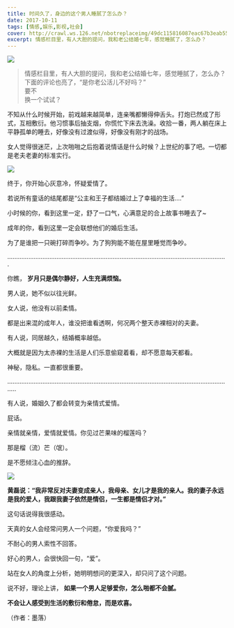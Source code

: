 ```yaml
---
title: 时间久了，身边的这个男人睡腻了怎么办？
date: 2017-10-11
tags: [情感,娱乐,影视,社会]
cover: http://crawl.ws.126.net/nbotreplaceimg/49dc115816087eac67b3eab55e507b87/311775fd6e75f687686c7b8ed62af80f.jpg
excerpt: 情感栏目里，有人大胆的提问，我和老公结婚七年，感觉睡腻了，怎么办？
---
```

![](http://crawl.ws.126.net/nbotreplaceimg/49dc115816087eac67b3eab55e507b87/311775fd6e75f687686c7b8ed62af80f.jpg)  

> 情感栏目里，有人大胆的提问，我和老公结婚七年，感觉睡腻了，怎么办？  
> 下面的评论也亮了，“是你老公活儿不好吗？”  
> 要不  
> 换一个试试？  
>

不知从什么时候开始，前戏越来越简单，连亲嘴都懒得伸舌头。打炮已然成了形式，互相敷衍。他习惯事后抽支烟，你慌忙下床去洗澡。收拾一番，两人躺在床上平静孤单的睡去，好像没有过渡似得，好像没有刚才的战场。  

女人觉得很迷茫，上次啪啪之后抱着说情话是什么时候？上世纪的事了吧。一切都是老夫老妻的标准实行。

![](http://crawl.ws.126.net/nbotreplaceimg/bc4e413e0404ea8b386b4334d5ba150d/1ca1aeef5007f2711217e198fc415576.jpg)  

终于，你开始心灰意冷，怀疑爱情了。

若说所有童话的结尾都是“公主和王子都结婚过上了幸福的生活....”

小时候的你，看到这里一定，舒了一口气，心满意足的合上故事书睡去了~

成年的你，看到这里一定会联想他们的婚后生活。

为了是谁把一只碗打碎而争吵。为了狗狗能不能在屋里睡觉而争吵。

.............................................................................................................................

你瞧， **岁月只是偶尔静好，人生充满烦恼。**

男人说，她不似以往光鲜。

女人说，他没有以前柔情。

都是出来混的成年人，谁没把谁看透啊，何况两个整天赤裸相对的夫妻。

有人说，同居越久，结婚概率越低。

大概就是因为太赤裸的生活是人们乐意偷窥着看，却不愿意每天都看。

神秘，隐私。一直都很重要。

.................................................................................................................................

有人说，婚姻久了都会转变为亲情式爱情。

屁话。

亲情就亲情，爱情就爱情。你见过芒果味的榴莲吗？

那是榴（流）芒（氓）。

是不愿倾注心血的推辞。

![](http://crawl.ws.126.net/nbotreplaceimg/bc4e413e0404ea8b386b4334d5ba150d/48ee60d84f43200c9dbb4f3f83295d52.jpg)  

**黄磊说：“我非常反对夫妻变成亲人，我母亲、女儿才是我的亲人。我的妻子永远是我的爱人，我跟我妻子依然是情侣，一生都是情侣才对。”**

这句话说得我很感动。

天真的女人会经常问男人一个问题，“你爱我吗？”

不耐心的男人索性不回答。

好心的男人，会很快回一句，“爱”。

站在女人的角度上分析，她明明想问的更深入，却只问了这个问题。

说不好，理论上讲， **如果一个男人足够爱你，怎么啪都不会腻。**

**不会让人感受到生活的敷衍和倦怠，而是欢喜。**

（作者：墨落）

